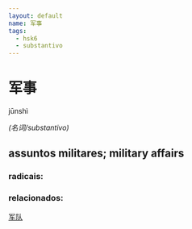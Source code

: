 ```yaml
--- 
layout: default
name: 军事 
tags: 
  - hsk6
  - substantivo
--- 
```

# 军事 
jūnshì  
 
*(名词/substantivo)*  
## assuntos militares; military affairs 
### radicais: 
### relacionados: 
[军队](/hsk6/军队)  
